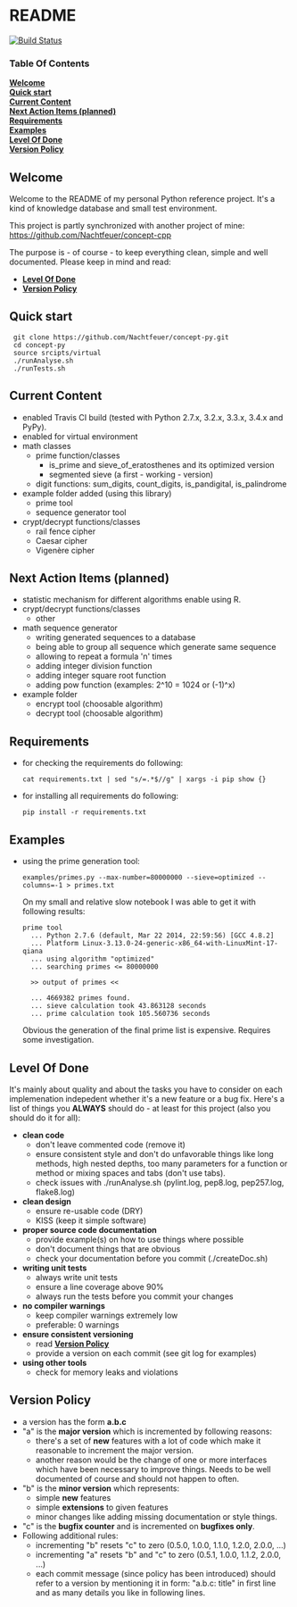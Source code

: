 README
======

[![Build Status](https://travis-ci.org/Nachtfeuer/concept-py.svg?branch=master)](https://travis-ci.org/Nachtfeuer/concept-py)

### Table Of Contents
[**Welcome**](#welcome)  
[**Quick start**](#quick-start)  
[**Current Content**](#current-content)  
[**Next Action Items (planned)**](#next-action-items-planned)  
[**Requirements**](#requirements)  
[**Examples**](#examples)  
[**Level Of Done**](#level-of-done)  
[**Version Policy**](#version-policy)  

Welcome
-------
Welcome to the README of my personal Python reference project.
It's a kind of knowledge database and small test environment.

This project is partly synchronized with another project
of mine: https://github.com/Nachtfeuer/concept-cpp

The purpose is - of course - to keep everything clean, simple and
well documented. Please keep in mind and read:

 - [**Level Of Done**](#level-of-done)
 - [**Version Policy**](#version-policy)


Quick start
-----------
```
 git clone https://github.com/Nachtfeuer/concept-py.git
 cd concept-py
 source srcipts/virtual
 ./runAnalyse.sh
 ./runTests.sh
```

Current Content
---------------
 - enabled Travis CI build (tested with Python 2.7.x, 3.2.x, 3.3.x, 3.4.x and PyPy).
 - enabled for virtual environment
 - math classes
   - prime function/classes
     - is_prime and sieve_of_eratosthenes and its optimized version
     - segmented sieve (a first - working - version)
   - digit functions: sum_digits, count_digits, is_pandigital, is_palindrome
 - example folder added (using this library)
   - prime tool
   - sequence generator tool
 - crypt/decrypt functions/classes
   - rail fence cipher
   - Caesar cipher
   - Vigenère cipher


Next Action Items (planned)
---------------------------
 - statistic mechanism for different algorithms enable using R.
 - crypt/decrypt functions/classes
   - other
 - math sequence generator
   - writing generated sequences to a database
   - being able to group all sequence which generate same sequence
   - allowing to repeat a formula 'n' times
   - adding integer division function
   - adding integer square root function
   - adding pow function (examples: 2^10 = 1024 or (-1)^x)
 - example folder
   - encrypt tool (choosable algorithm)
   - decrypt tool (choosable algorithm)

Requirements
------------
 - for checking the requirements do following:
   ```
   cat requirements.txt | sed "s/=.*$//g" | xargs -i pip show {}
   ```
 - for installing all requirements do following:
   ```
   pip install -r requirements.txt
   ```

Examples
--------
 - using the prime generation tool:
   ```
   examples/primes.py --max-number=80000000 --sieve=optimized --columns=-1 > primes.txt
   ```
   On my small and relative slow notebook I was able to get it with following results:
   ```
   prime tool
     ... Python 2.7.6 (default, Mar 22 2014, 22:59:56) [GCC 4.8.2]
     ... Platform Linux-3.13.0-24-generic-x86_64-with-LinuxMint-17-qiana
     ... using algorithm "optimized"
     ... searching primes <= 80000000

     >> output of primes <<

     ... 4669382 primes found.
     ... sieve calculation took 43.863128 seconds
     ... prime calculation took 105.560736 seconds
   ```
   Obvious the generation of the final prime list is expensive.
   Requires some investigation.


Level Of Done
-------------
It's mainly about quality and about the tasks you have to consider on each implemenation
indepedent whether it's a new feature or a bug fix. Here's a list of things you <b>ALWAYS</b>
should do - at least for this project (also you should do it for all):

 - <b>clean code</b>
   - don't leave commented code (remove it)
   - ensure consistent style and don't do unfavorable things like long methods, high nested depths,
     too many parameters for a function or method or mixing spaces and tabs (don't use tabs).
   - check issues with ./runAnalyse.sh (pylint.log, pep8.log, pep257.log, flake8.log)
 - <b>clean design</b>
   - ensure re-usable code (DRY)
   - KISS (keep it simple software)
 - <b>proper source code documentation</b>
   - provide example(s) on how to use things where possible
   - don't document things that are obvious
   - check your documentation before you commit (./createDoc.sh)
 - <b>writing unit tests</b>
   - always write unit tests
   - ensure a line coverage above 90%
   - always run the tests before you commit your changes
 - <b>no compiler warnings</b>
   - keep compiler warnings extremely low
   - preferable: 0 warnings
 - <b>ensure consistent versioning</b>
   - read [**Version Policy**](#version-policy)
   - provide a version on each commit (see git log for examples)
 - <b>using other tools</b>
   - check for memory leaks and violations


Version Policy
--------------
 - a version has the form **a.b.c**
 - "a" is the **major version** which is incremented by following reasons:
   - there's a set of **new** features with a lot of code which make it reasonable
     to increment the major version.
   - another reason would be the change of one or more interfaces which have been
     necessary to improve things. Needs to be well documented of course and
     should not happen to often.
 - "b" is the **minor version** which represents:
   - simple **new** features
   - simple **extensions** to given features
   - minor changes like adding missing documentation or style things.
 - "c" is the **bugfix counter** and is incremented on **bugfixes only**.
 - Following additional rules:
   - incrementing "b" resets "c" to zero (0.5.0, 1.0.0, 1.1.0, 1.2.0, 2.0.0, ...)
   - incrementing "a" resets "b" and "c" to zero (0.5.1, 1.0.0, 1.1.2, 2.0.0, ...)
   - each commit message (since policy has been introduced) should refer
     to a version by mentioning it in form: "a.b.c: title" in first line and
     as many details you like in following lines.
